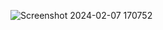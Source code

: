 

![Screenshot 2024-02-07 170752](https://github.com/TharushiSath/Real-estate-market-place/assets/148171100/9446f844-3786-45b5-9637-154b8d65e790)
